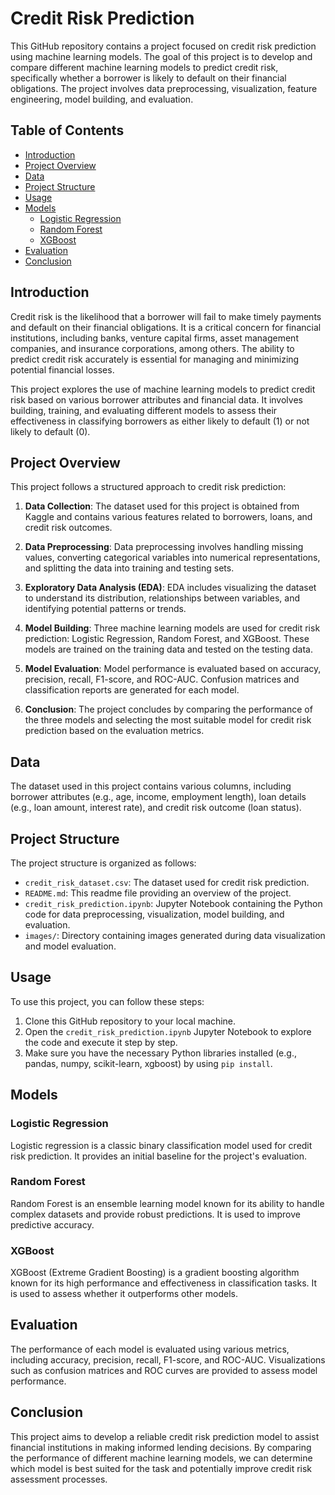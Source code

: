 # Credit Risk Prediction

This GitHub repository contains a project focused on credit risk prediction using machine learning models. The goal of this project is to develop and compare different machine learning models to predict credit risk, specifically whether a borrower is likely to default on their financial obligations. The project involves data preprocessing, visualization, feature engineering, model building, and evaluation.

## Table of Contents

- [Introduction](#introduction)
- [Project Overview](#project-overview)
- [Data](#data)
- [Project Structure](#project-structure)
- [Usage](#usage)
- [Models](#models)
  - [Logistic Regression](#logistic-regression)
  - [Random Forest](#random-forest)
  - [XGBoost](#xgboost)
- [Evaluation](#evaluation)
- [Conclusion](#conclusion)

## Introduction

Credit risk is the likelihood that a borrower will fail to make timely payments and default on their financial obligations. It is a critical concern for financial institutions, including banks, venture capital firms, asset management companies, and insurance corporations, among others. The ability to predict credit risk accurately is essential for managing and minimizing potential financial losses.

This project explores the use of machine learning models to predict credit risk based on various borrower attributes and financial data. It involves building, training, and evaluating different models to assess their effectiveness in classifying borrowers as either likely to default (1) or not likely to default (0).

## Project Overview

This project follows a structured approach to credit risk prediction:

1. **Data Collection**: The dataset used for this project is obtained from Kaggle and contains various features related to borrowers, loans, and credit risk outcomes.

2. **Data Preprocessing**: Data preprocessing involves handling missing values, converting categorical variables into numerical representations, and splitting the data into training and testing sets.

3. **Exploratory Data Analysis (EDA)**: EDA includes visualizing the dataset to understand its distribution, relationships between variables, and identifying potential patterns or trends.

4. **Model Building**: Three machine learning models are used for credit risk prediction: Logistic Regression, Random Forest, and XGBoost. These models are trained on the training data and tested on the testing data.

5. **Model Evaluation**: Model performance is evaluated based on accuracy, precision, recall, F1-score, and ROC-AUC. Confusion matrices and classification reports are generated for each model.

6. **Conclusion**: The project concludes by comparing the performance of the three models and selecting the most suitable model for credit risk prediction based on the evaluation metrics.

## Data

The dataset used in this project contains various columns, including borrower attributes (e.g., age, income, employment length), loan details (e.g., loan amount, interest rate), and credit risk outcome (loan status).

## Project Structure

The project structure is organized as follows:

- `credit_risk_dataset.csv`: The dataset used for credit risk prediction.
- `README.md`: This readme file providing an overview of the project.
- `credit_risk_prediction.ipynb`: Jupyter Notebook containing the Python code for data preprocessing, visualization, model building, and evaluation.
- `images/`: Directory containing images generated during data visualization and model evaluation.

## Usage

To use this project, you can follow these steps:

1. Clone this GitHub repository to your local machine.
2. Open the `credit_risk_prediction.ipynb` Jupyter Notebook to explore the code and execute it step by step.
3. Make sure you have the necessary Python libraries installed (e.g., pandas, numpy, scikit-learn, xgboost) by using `pip install`.

## Models

### Logistic Regression

Logistic regression is a classic binary classification model used for credit risk prediction. It provides an initial baseline for the project's evaluation.

### Random Forest

Random Forest is an ensemble learning model known for its ability to handle complex datasets and provide robust predictions. It is used to improve predictive accuracy.

### XGBoost

XGBoost (Extreme Gradient Boosting) is a gradient boosting algorithm known for its high performance and effectiveness in classification tasks. It is used to assess whether it outperforms other models.

## Evaluation

The performance of each model is evaluated using various metrics, including accuracy, precision, recall, F1-score, and ROC-AUC. Visualizations such as confusion matrices and ROC curves are provided to assess model performance.

## Conclusion

This project aims to develop a reliable credit risk prediction model to assist financial institutions in making informed lending decisions. By comparing the performance of different machine learning models, we can determine which model is best suited for the task and potentially improve credit risk assessment processes.
